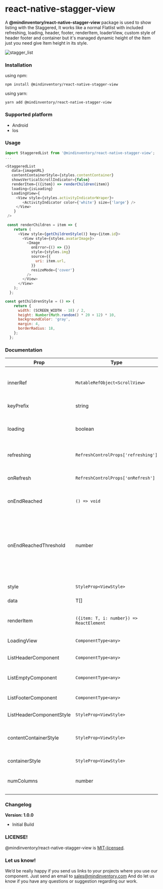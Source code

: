# react-native-stagger-view

A **@mindinventory/react-native-stagger-view** package is used to show listing with the Staggered, It works like a normal Flatlist with included refreshing, loading, header, footer, renderItem, loaderView, custom style of header footer and container but it's managed dynamic height of the Item just you need give Item height in its style.


![stagger_list](https://user-images.githubusercontent.com/48902198/148067650-1949d1f0-b446-4ebc-b378-384e66fd7b8e.png)

### Installation

using npm:


```
npm install @mindinventory/react-native-stagger-view
```

using yarn:

```
yarn add @mindinventory/react-native-stagger-view
```

### Supported platform
  * Android
  * Ios

### Usage

```js
import StaggeredList from '@mindinventory/react-native-stagger-view';
...

<StaggeredList
   data={imageURL}
   contentContainerStyle={styles.contentContainer}
   showsVerticalScrollIndicator={false}
   renderItem={({item}) => renderChildren(item)}
   loading={isLoading}
   LoadingView={
     <View style={styles.activityIndicatorWraper}>
        <ActivityIndicator color={'white'} size={'large'} />
     </View>
    }
 />
 
 const renderChildren = item => {
    return (
      <View style={getChildrenStyle()} key={item.id}>
        <View style={styles.avatarImage}>
          <Image
            onError={() => {}}
            style={styles.img}
            source={{
              uri: item.url,
            }}
            resizeMode={'cover'}
          />
        </View>
      </View>
    );
  };

const getChildrenStyle = () => {
    return {
      width: (SCREEN_WIDTH - 18) / 2,
      height: Number(Math.random() * 20 + 12) * 10,
      backgroundColor: 'gray',
      margin: 4,
      borderRadius: 18,
    };
  };
```

### Documentation

| Prop | Type | Description | Default |
| --- | --- | --- | --- |
| innerRef | ```MutableRefObject<ScrollView>``` | ScrollView ref to be forwarded to the underlying scrollView. | undefined |
| keyPrefix | string | Unique key for each item. |  |
| loading | boolean | if true, the loadingView will be shown on top of the list. | false |
| refreshing | ```RefreshControlProps['refreshing']``` | Add pull to refresh in the list. |  |
| onRefresh | ```RefreshControlProps['onRefresh']``` | Callback function when user pull to refresh. |  |
| onEndReached | ```() => void``` | callback in scrollView onEndReached. |  |
| onEndReachedThreshold | number | Threshold in pixels (virtual, not physical) for calling onEndReached. It calls onEndReached if you scrolled to this pixels from the bottom. |  |
| style | ```StyleProp<ViewStyle>``` | style object for the listing. |  |
| data | T[] | Items to be rendered. |  |
| renderItem | ```({item: T, i: number}) => ReactElement``` | Takes an item from data and renders it into the list. |  |
| LoadingView | ```ComponentType<any>``` | Rendered while loading. |  |
| ListHeaderComponent | ```ComponentType<any>``` | Rendered at the top of all the items. | null |
| ListEmptyComponent | ```ComponentType<any>``` | Rendered when the list is empty.  | null |
| ListFooterComponent | ```ComponentType<any>``` | Rendered at the bottom of all the items. | null |
| ListHeaderComponentStyle | ```StyleProp<ViewStyle>``` | Style of the header. |  |
| contentContainerStyle | ```StyleProp<ViewStyle>``` | Style of the content container style of the main scrollView. |  |
| containerStyle | ```StyleProp<ViewStyle>``` | Style of main scrollView. |  |
| numColumns | number | Multiple columns can only be rendered. | 2 |
  

### Changelog
**Version: 1.0.0**
  * Initial Build

### LICENSE!

@mindinventory/react-native-stagger-view is [MIT-licensed](https://github.com/Mindinventory/react-native-stagger-view/blob/main/LICENSE).

### Let us know!

We’d be really happy if you send us links to your projects where you use our component. Just send an email to sales@mindinventory.com And do let us know if you have any questions or suggestion regarding our work.
